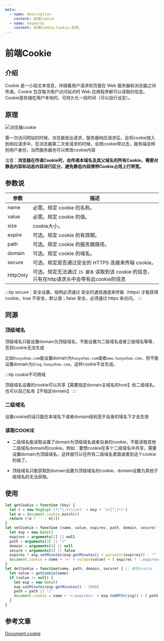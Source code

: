 ```yaml
---
meta:
  - name: description
    content: 前端Cookie
  - name: keywords
    content: 前端Cookie,Cookie,前端,
---
```

# 前端Cookie

## 介绍

Cookie 是一小段文本信息，伴随着用户请求和页面在 Web 服务器和浏览器之间传递。Cookie 包含每次用户访问站点时 Web 应用程序都可以读取的信息。
Cookie是存储在用户本地的，可持久化一段时间（可以自行设定）。

## 原理

![浏览器cookie](/img/浏览器cookie.png)

第一次访问网站的时候，浏览器发出请求，服务器响应请求后，会将cookie放入到响应请求中，在浏览器第二次发请求的时候，会把cookie带过去，服务端会辨别用户身份，当然服务器也可以修改cookie内容

注意：**浏览器在传递Cookie时，会传递本域名及其父域名的所有Cookie，需要对静态内容和动态内容进行区分，避免静态内容携带Cookie占用上行带宽。**

## 参数说

| 参数  | 描述 |
| --- | --- |
| name  | 必需。规定 cookie 的名称。 |
| value  | 必需。规定 cookie 的值。 |
| size  | cookie大小。 |
| expire| 可选。规定 cookie 的有效期。 |
| path  | 可选。规定 cookie 的服务器路径。 |
| domain| 可选。规定 cookie 的域名。 |
| secure| 可选。规定是否通过安全的 HTTPS 连接来传输 cookie。 |
| HttpOnly | 可选。规定无法通过 `JS 脚本` 读取到该 cookie 的信息，只有在http请求头中会带有此cookie的信息 |

:::tip
secure：安全设置，指明必须通过 安全的通信通道来传输（https) 才能获得 cookie，true 不安全，默认值；false 安全，必须通过 https 来访问。
:::

## 同源

### 顶级域名

顶级域名只能设置domain为顶级域名，不能设置为二级域名或者三级域名等等，否则cookie无法生成

比如`huoyuhao.com`能设置domain为`huoyuhao.com`或者`www.huoyuhao.com`，但不能设置domain为`blog.huoyuhao.com`，这样cookie不会生成。

:::tip
cookie不可跨域

顶级域名设置的cookie可以共享【需要指定domain主域名的host】给二级域名，也可以自己私有【不指定domain】
:::

### 二级域名

设置cookie的话只能在本域名下或者domain级别高于自身的域名下才会生效

### 读取COOKIE

+ 二级域名能读取设置了domain为顶级域名或者自身的cookie，不能读取其他二级域名domain的cookie。例如：要想cookie在多个二级域名中共享，需要设置domain为顶级域名，这样就可以在所有二级域名里面或者到这个cookie的值了。

+ 顶级域名只能获取到domain设置为顶级域名的cookie，domain设置为其他子级域名的无法获取。

## 使用

```js
let getCookie = function (key) {
  let r = new RegExp('(?:^|;+|\\s+)' + key + '=([^;]*)')
  let m = document.cookie.match(r)
  return (!m ? '' : m[1])
}
let setCookie = function (name, value, expires, path, domain, secure) { // 写入COOKIES
  let exp = new Date()
  expires = arguments[2] || null
  path = arguments[3] || "/"
  domain = arguments[4] || null
  secure = arguments[5] || false
  expires ? exp.setMinutes(exp.getMinutes() + parseInt(expires)) : ""
  document.cookie = name + '=' + escape(value) + ( expires ? ';expires=' + exp.toGMTString() : '') + ( path ? ';path=' + path : '') + ( domain ? ';domain=' + domain : '') + ( secure ? ';secure' : '')
}
let delCookie = function(name, path, domain, secure) { // 删除cookie
  let value = getCookie(name)
  if (value != null) {
    let exp = new Date()
    exp.setMinutes(exp.getMinutes() - 1000)
    path = path || "/"
    document.cookie = name + '=;expires=' + exp.toGMTString() + ( path ? ';path=' + path : '') + ( domain ? ';domain=' + domain : '') + ( secure ? ';secure' : '')
  }
}
```

## 参考文章

[Document.cookie](https://developer.mozilla.org/zh-CN/docs/Web/API/Document/cookie)
